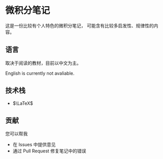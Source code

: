 # 微积分笔记

这是一份比较有个人特色的微积分笔记，
可能含有比较多启发性、规律性的内容。

## 语言

取决于阅读的教材，目前以中文为主。

English is currently not avaliable.

## 技术栈

- $\LaTeX$

## 贡献

您可以帮我

- 在 Issues 中提供意见
- 通过 Pull Request 修复笔记中的错误
